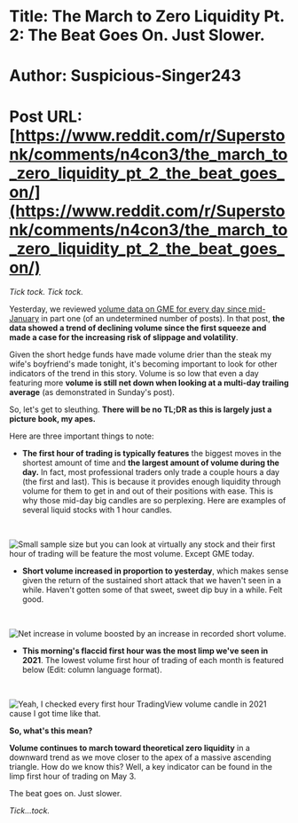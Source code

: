 # Title: The March to Zero Liquidity Pt. 2: The Beat Goes On. Just Slower.
# Author: Suspicious-Singer243
# Post URL: [https://www.reddit.com/r/Superstonk/comments/n4con3/the_march_to_zero_liquidity_pt_2_the_beat_goes_on/](https://www.reddit.com/r/Superstonk/comments/n4con3/the_march_to_zero_liquidity_pt_2_the_beat_goes_on/)


*Tick tock. Tick tock.*

Yesterday, we reviewed [volume data on GME for every day since mid-January](https://www.reddit.com/r/Superstonk/comments/n3ehw0/the_march_to_zero_liquidity_volume_or_bust/) in part one (of an undetermined number of posts). In that post, **the data showed a trend of declining volume since the first squeeze and made a case for the increasing risk of slippage and volatility**.

Given the short hedge funds have made volume drier than the steak my wife's boyfriend's made tonight, it's becoming important to look for other indicators of the trend in this story. Volume is so low that even a day featuring more **volume is still net down when looking at a multi-day trailing average** (as demonstrated in Sunday's post).

So, let's get to sleuthing. **There will be no TL;DR as this is largely just a picture book, my apes.**

Here are three important things to note:

* **The first hour of trading is typically features** the biggest moves in the shortest amount of time and **the largest amount of volume during the day.** In fact, most professional traders only trade a couple hours a day (the first and last). This is because it provides enough liquidity through volume for them to get in and out of their positions with ease. This is why those mid-day big candles are so perplexing. Here are examples of several liquid stocks with 1 hour candles.

&#x200B;

![Small sample size but you can look at virtually any stock and their first hour of trading will be feature the most volume. Except GME today.](https://preview.redd.it/gc93o9sf60x61.png?width=714&format=png&auto=webp&s=245d991c1b8eee5d841aba6e3add993cd1f8df6d)

* **Short volume increased in proportion to yesterday**, which makes sense given the return of the sustained short attack that we haven't seen in a while. Haven't gotten some of that sweet, sweet dip buy in a while. Felt good.

&#x200B;

![Net increase in volume boosted by an increase in recorded short volume.](https://preview.redd.it/9oegb4tw50x61.png?width=616&format=png&auto=webp&s=bc810c3dbebc6dd39ea53ea037a370d25dc12d98)

* **This morning's flaccid first hour was the most limp we've seen in 2021**. The lowest volume first hour of trading of each month is featured below (Edit: column language format).

&#x200B;

![Yeah, I checked every first hour TradingView volume candle in 2021 cause I got time like that.](https://preview.redd.it/oztkmu9ru3x61.png?width=297&format=png&auto=webp&s=ce19b96a85f990c328b8a784b6f0c4ff2101395e)

**So, what's this mean?**

**Volume continues to march toward theoretical zero liquidity** in a downward trend as we move closer to the apex of a massive ascending triangle. How do we know this? Well, a key indicator can be found in the limp first hour of trading on May 3.

The beat goes on. Just slower.

*Tick...tock.*